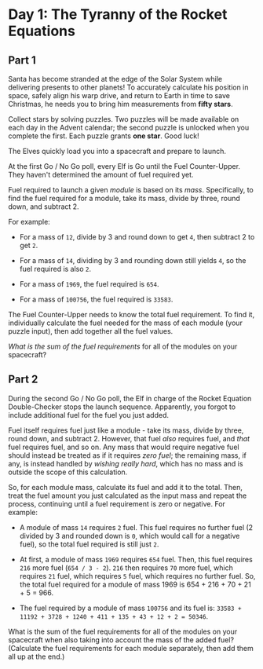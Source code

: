 # Day 1: The Tyranny of the Rocket Equations

## Part 1

Santa has become stranded at the edge of the Solar System while delivering presents to other planets! To accurately calculate his position in space, safely align his warp drive, and return to Earth in time to save Christmas, he needs you to bring him measurements from __fifty stars__.

Collect stars by solving puzzles. Two puzzles will be made available on each day in the Advent calendar; the second puzzle is unlocked when you complete the first. Each puzzle grants __one star__. Good luck!

The Elves quickly load you into a spacecraft and prepare to launch.

At the first Go / No Go poll, every Elf is Go until the Fuel Counter-Upper. They haven't determined the amount of fuel required yet.

Fuel required to launch a given _module_ is based on its _mass_. Specifically, to find the fuel required for a module, take its mass, divide by three, round down, and subtract 2.

For example:

  - For a mass of `12`, divide by 3 and round down to get `4`, then subtract 2 to get `2`.

  - For a mass of `14`, dividing by 3 and rounding down still yields `4`, so the fuel required is also `2`.

  - For a mass of `1969`, the fuel required is `654`.

  - For a mass of `100756`, the fuel required is `33583`.

The Fuel Counter-Upper needs to know the total fuel requirement. To find it, individually calculate the fuel needed for the mass of each module (your puzzle input), then add together all the fuel values.

_What is the sum of the fuel requirements_ for all of the modules on your spacecraft?

## Part 2

During the second Go / No Go poll, the Elf in charge of the Rocket Equation Double-Checker stops the launch sequence. Apparently, you forgot to include additional fuel for the fuel you just added.

Fuel itself requires fuel just like a module - take its mass, divide by three, round down, and subtract 2. However, that fuel _also_ requires fuel, and _that_ fuel requires fuel, and so on. Any mass that would require negative fuel should instead be treated as if it requires _zero fuel_; the remaining mass, if any, is instead handled by _wishing really hard_, which has no mass and is outside the scope of this calculation.

So, for each module mass, calculate its fuel and add it to the total. Then, treat the fuel amount you just calculated as the input mass and repeat the process, continuing until a fuel requirement is zero or negative. For example:

  - A module of mass `14` requires `2` fuel. This fuel requires no further fuel (2 divided by 3 and rounded down is `0`, which would call for a negative fuel), so the total fuel required is still just `2`.

  - At first, a module of mass `1969` requires `654` fuel. Then, this fuel requires `216` more fuel (`654 / 3 - 2`). `216` then requires `70` more fuel, which requires `21` fuel, which requires `5` fuel, which requires no further fuel. So, the total fuel required for a module of mass 1969 is 654 + 216 + 70 + 21 + 5 = 966.
  - The fuel required by a module of mass `100756` and its fuel is: `33583 + 11192 + 3728 + 1240 + 411 + 135 + 43 + 12 + 2 = 50346`.

What is the sum of the fuel requirements for all of the modules on your spacecraft when also taking into account the mass of the added fuel? (Calculate the fuel requirements for each module separately, then add them all up at the end.)
